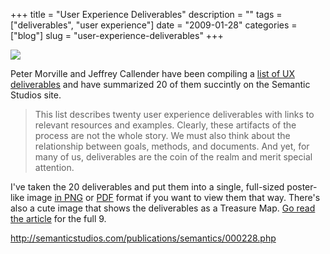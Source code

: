 +++
title = "User Experience Deliverables"
description = ""
tags = ["deliverables", "user experience"]
date = "2009-01-28"
categories = ["blog"]
slug = "user-experience-deliverables"
+++



  <div class="notebook-screenshot"><a href="http://semanticstudios.com/publications/semantics/000228.php"><img src="/media/notebook/morville-ux-deliverables.jpg" class="notebook-image" /></a></div><p>Peter Morville and Jeffrey Callender have been compiling a <a href="http://semanticstudios.com/publications/semantics/000228.php">list of UX deliverables</a> and have summarized 20 of them succintly on the Semantic Studios site.</p>
<blockquote><p>This list describes twenty user experience deliverables with links to relevant resources and examples. Clearly, these artifacts of the process are not the whole story. We must also think about the relationship between goals, methods, and documents. And yet, for many of us, deliverables are the coin of the realm and merit special attention.</p></blockquote>
<p>I've taken the 20 deliverables and put them into a single, full-sized poster-like image <a href="http://konigi.s3.amazonaws.com/notebook/morville-ux-deliverables-large.png">in PNG</a> or <a href="http://konigi.s3.amazonaws.com/notebook/morville-ux-deliverables-large.pdf">PDF</a> format if you want to view them that way. There's also a cute image that shows the deliverables as a Treasure Map. <a href="http://semanticstudios.com/publications/semantics/000228.php">Go read the article</a> for the full 9.</p>
    
  <a href="http://semanticstudios.com/publications/semantics/000228.php">http://semanticstudios.com/publications/semantics/000228.php</a>

